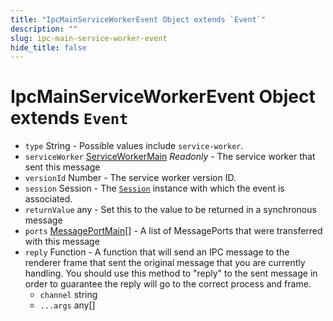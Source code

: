 ```yaml
---
title: "IpcMainServiceWorkerEvent Object extends `Event`"
description: ""
slug: ipc-main-service-worker-event
hide_title: false
---
```


# IpcMainServiceWorkerEvent Object extends `Event`

* `type` String - Possible values include `service-worker`.
* `serviceWorker` [ServiceWorkerMain](../service-worker-main.md) _Readonly_ - The service worker that sent this message
* `versionId` Number - The service worker version ID.
* `session` Session - The [`Session`](../session.md) instance with which the event is associated.
* `returnValue` any - Set this to the value to be returned in a synchronous message
* `ports` [MessagePortMain](../message-port-main.md)[] - A list of MessagePorts that were transferred with this message
* `reply` Function - A function that will send an IPC message to the renderer frame that sent the original message that you are currently handling.  You should use this method to "reply" to the sent message in order to guarantee the reply will go to the correct process and frame.
  * `channel` string
  * `...args` any[]
